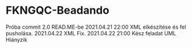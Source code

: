 # FKNGQC-Beadando
Próba commit 2.0 READ.ME-be
2021.04.21 22:00 XML elkészítése és fel pusholása.
2021.04.22 XML Fix.
2021.04.22 21:00 Kész feladat UML Hiányzik